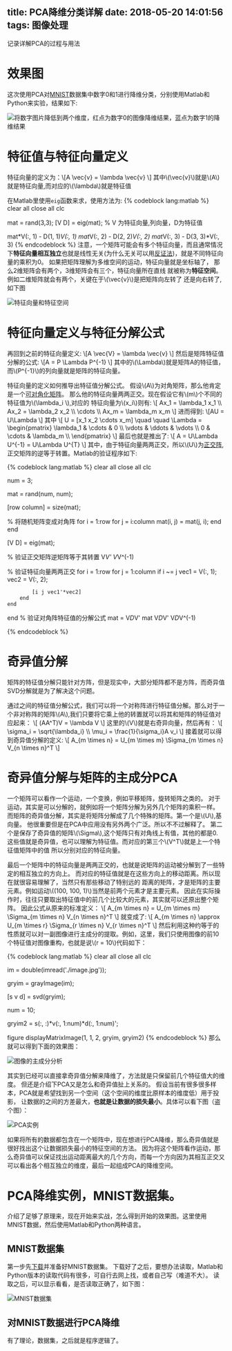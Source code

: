 title: PCA降维分类详解
date: 2018-05-20 14:01:56
tags: 图像处理
---
记录详解PCA的过程与用法
<!--more-->

<script type="text/javascript" src="http://cdn.mathjax.org/mathjax/latest/MathJax.js?config=TeX-AMS-MML_HTMLorMML"></script>

# 效果图
这次使用PCA对[MNIST](http://yann.lecun.com/exdb/mnist/)数据集中数字0和1进行降维分类，分别使用Matlab和Python来实验，结果如下:

![将数字图片降低到两个维度，红点为数字0的图像降维结果，蓝点为数字1的降维结果](https://image.ibb.co/b97PmT/exp1.png)

# 特征值与特征向量定义
特征向量的定义为：\\[A \vec{v} = \lambda \vec{v} \\]
其中\\(\vec{v}\\)就是\\(A\\)就是特征向量,而对应的\\(\lambda\\)就是特征值

在Matlab里使用`eig`函数来求，使用方法为:
{% codeblock lang:matlab %}
clear all
close all
clc

mat = rand(3,3);
[V D] = eig(mat); % V 为特征向量,列向量，D为特征值

mat*V(:, 1) - D(1, 1)*V(:, 1)
mat*V(:, 2) - D(2, 2)*V(:, 2)
mat*V(:, 3) - D(3, 3)*V(:, 3)
{% endcodeblock %}
注意，一个矩阵可能会有多个特征向量，而且通常情况下**特征向量相互独立**也就是线性无关(为什么无关可以用[反证法](https://zhuanlan.zhihu.com/p/30454490))，就是不同特征向量的乘积为0。
如果把矩阵理解为多维空间的运动，特征向量就是坐标轴了，
那么2维矩阵会有两个，3维矩阵会有三个，特征向量所在直线
就被称为**特征空间**。例如二维矩阵就会有两个，关键在于\\(\vec{v}\\)是把矩阵向左转了
还是向右转了,如下图

![特征向量和特征空间](https://image.ibb.co/ki2JY8/exp3.png)

# 特征向量定义与特征分解公式
再回到之前的特征向量定义:
\\[A \vec{V} = \lambda \vec{v}  \\]
然后是矩阵特征值分解的公式:
\\[A = P \Lambda P^{-1}  \\]
其中的\\(\Lambda\\)就是矩阵A的特征值，而\\(P^{-1}\\)的列向量就是矩阵的特征向量。

特征向量的定义如何推导出特征值分解公式。
假设\\(A\\)为对角矩阵，那么他肯定是一个[可对角化矩阵](https://zh.wikipedia.org/wiki/%E5%8F%AF%E5%AF%B9%E8%A7%92%E5%8C%96%E7%9F%A9%E9%98%B5)。
那么他的特征向量两两正交。现在假设它有\\(m\\)个不同的特征值为\\(\lambda_i \\),对应的
特征向量为\\(x_i\\)则有:
\\[
Ax_1 = \lambda_1 x_1 \\\\
Ax_2 = \lambda_2 x_2 \\\\
\cdots \\\\
Ax_m = \lambda_m x_m
\\]
进而得到:
\\[AU = U\Lambda \\]
其中
\\[
U = [x_1 x_2 \cdots x_m] \quad \quad
\Lambda = \begin{pmatrix} 
	\lambda_1   & \cdots & 0 \\\\
	\vdots      & \ddots & \vdots \\\\
	0           & \cdots & \lambda_m \\\\
\end{pmatrix}
\\]
最后也就是推出了:
\\[
A = U\Lambda U^{-1} = U\Lambda U^{T}
\\]
其中，由于特征向量两两正交，所以\\(U\\)为[正交阵](https://zh.wikipedia.org/wiki/%E6%AD%A3%E4%BA%A4%E7%9F%A9%E9%98%B5),
正交矩阵的逆等于转置。Matlab的验证程序如下:

{% codeblock lang:matlab %}
clear all
close all
clc


num = 3;

mat = rand(num, num);

[row column] = size(mat);

% 将随机矩阵变成对角阵
for i = 1:row
    for j = i:column
        mat(i, j) = mat(j, i);
    end
end

[V D] = eig(mat);


% 验证正交矩阵逆矩阵等于其转置
V*V'
V*V^(-1)

% 验证特征向量两两正交
for i = 1:row
    for j = 1:column
        if i ~= j
            vec1 = V(:, 1);
            vec2 = V(:, 2);

            [i j vec1'*vec2]
        end
    end
end
% 验证对角阵特征值的分解公式 mat = V*D*V'
mat
V*D*V'
V*D*V^(-1)

{% endcodeblock %}

# 奇异值分解
矩阵的特征值分解只能针对方阵，但是现实中，大部分矩阵都不是方阵，而奇异值SVD分解就是为了解决这个问题。

通过之间的特征值分解公式，我们可以将一个对称阵进行特征值分解。那么对于一个非对称阵的矩阵\\(A\\),我们只要将它乘上他的转置就可以将其和矩阵的特征值对应起来：
\\[
(AA^T)V = \lambda V
\\]
这里的\\(V\\)就是右奇异向量，然后再有：
\\[
\sigma_i = \sqrt{\lambda_i} \\\\
\mu_i = \frac{1}{\sigma_i}A v_i
\\]
接着就可以得到奇异值分解的定义:
\\[ 
A_{m \times n} = U_{m \times m} \Sigma_{m \times n} V_{n \times n}^T
\\]

# 奇异值分解与矩阵的主成分PCA
一个矩阵可以看作一个运动，一个变换，例如平移矩阵，旋转矩阵之类的。
对于运动，其实是可以分解的，就例如将一个矩阵分解为另外几个矩阵的乘积一样。
而矩阵的奇异值分解，其实是将矩阵分解成了几个特殊的矩阵。第一个是\\(U\\),基向量。
他很重要但是在PCA中应用没有另外两个广泛。所以不不过解释了。
第二个是保存了奇异值的矩阵\\(\Sigma\\),这个矩阵只有对角线上有值，其他的都是0.
这些值就是奇异值，也可以理解为特征值。而对应的第三个\\(V^T\\)就是上一个特征值矩阵中的值
所以分别对应的特征向量。

最后一个矩阵中的特征向量是两两正交的，也就是说矩阵的运动被分解到了一些特定的相互独立的方向上。
而对应的特征值就是在这些方向上的移动距离。所以现在就很容易理解了，当然只有那些移动了特别远的
距离的矩阵，才是矩阵的主要元素。例如运动\\((100, 100, 1)\\)当然是前两个元素才是主要元素。
因此在实际操作时，往往只要取出特征值中的前几个比较大的元素，其实就可以还原出整个矩阵。
因此公式从原来的标准定义：
\\[ 
A_{m \times n} = U_{m \times m} \Sigma_{m \times n} V_{n \times n}^T
\\]
就变成了:
\\[
A_{m \times n} \approx  U_{m \times r} \Sigma_{r \times n} V_{r \times n}^T
\\]
然后利用这种约等于的性质就可以对一副图像进行主成分的提取。例如，这里，我们只使用图像的前10个特征值对图像重构，也就是说\\(r = 10\\)代码如下：

{% codeblock lang:matlab %}
clear all
close all
clc


im = double(imread('./image.jpg'));

gryim = grayImage(im);

[s v d] = svd(gryim);

num = 10;

gryim2 = s(:, :)*v(:, 1:num)*d(:, 1:num)';

figure
displayMatrixImage(1, 1, 2, gryim, gryim2)
{% endcodeblock %}
那么就可以得到下面的效果图：

![图像的主成分分析](https://image.ibb.co/eZsuqy/image.png)

其实到已经可以直接拿奇异值分解来降维了，方法就是只保留前几个特征值大的维度。
但还是介绍下PCA又是怎么和奇异值扯上关系的。
假设当前有很多很多样本，PCA就是希望找到另一个空间（这个空间的维度比原样本的维度低）用于投影，
让数据的之间的方差最大，**也就是让数据的损失最小**。具体可以看下图（盗个图）：

![PCA实例](https://i.stack.imgur.com/Q7HIP.gif)

如果将所有的数据都包含在一个矩阵中，现在想进行PCA降维，那么奇异值就是很好找出这个让数据损失最小的特征空间的方法。
因为将这个矩阵看作运动，那么奇异值可以保证找出运动距离最大的几个方向，而每一个方向因为其相互正交又可以看出各个相互独立的维度，最后一起组成PCA的降维空间。


# PCA降维实例，MNIST数据集。
介绍了足够了原理来，现在开始来实战，怎么得到开始的效果图。这里使用MNIST数据，然后使用Matlab和Python两种语言。

## MNIST数据集
第一步先[下载](http://yann.lecun.com/exdb/mnist/)并准备好MNIST数据集。
下载好了之后，要想办法读取，Matlab和Python版本的读取代码有很多，可自行去网上找，或者自己写（难道不大）。
读取之后，可以显示看看，是否读取正确了，如下图：

![MNIST数据集](https://image.ibb.co/bKfQDJ/image.png)

## 对MNIST数据进行PCA降维
有了理论，数据集，之后就是程序逻辑了。
